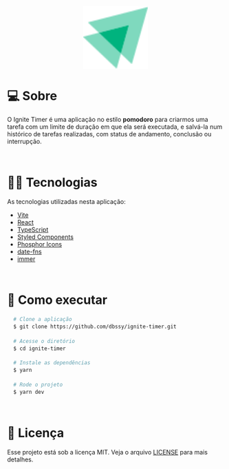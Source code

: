 <div align="center">
  <img src="./src/assets/logo-ignite.svg" width="150" />
  <br />
</div>

# 💻 **Sobre**

O Ignite Timer é uma aplicação no estilo **pomodoro** para criarmos uma tarefa com um limite de duração em que ela será executada, e salvá-la num histórico de tarefas realizadas, com status de andamento, conclusão ou interrupção.

<br />

# 👨‍💻 **Tecnologias**

As tecnologias utilizadas nesta aplicação:

- [Vite](https://nextjs.org/)
- [React](https://reactjs.org/)
- [TypeScript](https://www.typescriptlang.org/)
- [Styled Components](https://styled-components.com/)
- [Phosphor Icons](https://phosphoricons.com/)
- [date-fns](https://date-fns.org/)
- [immer](https://immerjs.github.io/immer/)

<br />

# 🚀 **Como executar**
```bash
  # Clone a aplicação
  $ git clone https://github.com/dbssy/ignite-timer.git

  # Acesse o diretório
  $ cd ignite-timer

  # Instale as dependências
  $ yarn

  # Rode o projeto
  $ yarn dev
```
<br />

# 📝 **Licença**
Esse projeto está sob a licença MIT. Veja o arquivo [LICENSE](LICENSE) para mais detalhes.